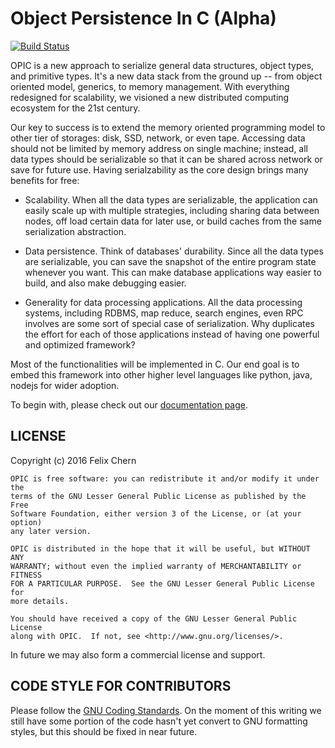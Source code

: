 Object Persistence In C (Alpha)
===================================

[![Build Status](https://travis-ci.org/dryman/opic.svg?branch=master)](https://travis-ci.org/dryman/opic)

OPIC is a new approach to serialize general data structures, object types, and
primitive types. It's a new data stack from the ground up -- from object
oriented model, generics, to memory management. With everything redesigned for
scalability, we visioned a new distributed computing ecosystem for the 21st
century.

Our key to success is to extend the memory oriented programming model to other
tier of storages: disk, SSD, network, or even tape. Accessing data should not be
limited by memory address on single machine; instead, all data types should be
serializable so that it can be shared across network or save for future use.
Having serialzability as the core design brings many benefits for free:

* Scalability. When all the data types are serializable, the application can
easily scale up with multiple strategies, including sharing data between nodes,
off load certain data for later use, or build caches from the same serialization
abstraction.

* Data persistence. Think of databases' durability. Since all the data types are
serializable, you can save the snapshot of the entire program state whenever you
want. This can make database applications way easier to build, and also make
debugging easier.

* Generality for data processing applications. All the data processing systems,
including RDBMS, map reduce, search engines, even RPC involves are some sort of
special case of serialization. Why duplicates the effort for each of those
applications instead of having one powerful and optimized framework?

Most of the functionalities will be implemented in C. Our end goal is to embed
this framework into other higher level languages like python, java, nodejs for
wider adoption.

To begin with, please check out our [documentation page][doc].

[doc]: http://dryman.github.com/opic/

LICENSE
-------

Copyright (c) 2016 Felix Chern

    OPIC is free software: you can redistribute it and/or modify it under the
    terms of the GNU Lesser General Public License as published by the Free
    Software Foundation, either version 3 of the License, or (at your option)
    any later version.

    OPIC is distributed in the hope that it will be useful, but WITHOUT ANY
    WARRANTY; without even the implied warranty of MERCHANTABILITY or FITNESS
    FOR A PARTICULAR PURPOSE.  See the GNU Lesser General Public License for
    more details.

    You should have received a copy of the GNU Lesser General Public License
    along with OPIC.  If not, see <http://www.gnu.org/licenses/>.

In future we may also form a commercial license and support.

CODE STYLE FOR CONTRIBUTORS
---------------------------

Please follow the [GNU Coding Standards][gnuc]. On the moment of this
writing we still have some portion of the code hasn't yet convert to GNU
formatting styles, but this should be fixed in near future.

[gnuc]: https://www.gnu.org/prep/standards/standards.html

